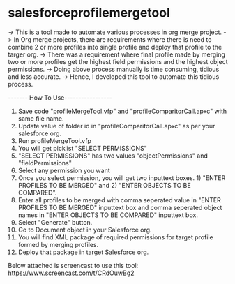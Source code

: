 # salesforceprofilemergetool

-> This is a tool made to automate various processes in org merge project.
-> In Org merge projects, there are requirements where there is need to combine 2 or more profiles into single profile and deploy that profile to the targer org.
-> There was a requirement where final profile made by merging two or more profiles get the highest field permissions and the highest object permissions. 
-> Doing above process manually is time consuming, tidious and less accurate.
-> Hence, I developed this tool to automate this tidious process.


------- How To Use-----------------
1) Save code "profileMergeTool.vfp" and "profileComparitorCall.apxc" with same file name.
2) Update value of folder id in "profileComparitorCall.apxc" as per your salesforce org.
3) Run profileMergeTool.vfp
4) You will get picklist "SELECT PERMISSIONS"
5) "SELECT PERMISSIONS" has two values "objectPermissions" and "fieldPermissions"
6) Select any permission you want
7) Once you select permission, you will get two inputtext boxes. 1) "ENTER PROFILES TO BE MERGED" and 2) "ENTER OBJECTS TO BE COMPARED".
8) Enter all profiles to be merged with comma seperated value in "ENTER PROFILES TO BE MERGED" inputtext box and comma seperated object names in "ENTER OBJECTS TO BE COMPARED" inputtext box. 
9) Select "Generate" button.
10) Go to Document object in your Salesforce org.
11) You will find XML package of required permissions for target profile formed by merging profiles.
12) Deploy that package in target Salesforce org. 

Below attached is screencast to use this tool: https://www.screencast.com/t/CRdOuwBg2
